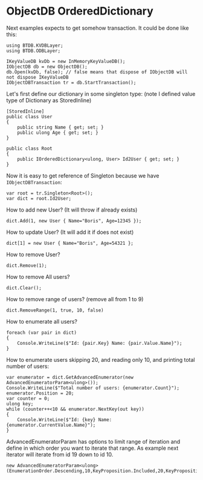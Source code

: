 ObjectDB OrderedDictionary
==========================

Next examples expects to get somehow transaction. It could be done like this: 

	using BTDB.KVDBLayer;
	using BTDB.ODBLayer;

	IKeyValueDB kvDb = new InMemoryKeyValueDB();
	IObjectDB db = new ObjectDB();
	db.Open(kvDb, false); // false means that dispose of IObjectDB will not dispose IKeyValueDB
	IObjectDBTransaction tr = db.StartTransaction();
	
Let's first define our dictionary in some singleton type: (note I defined value type of Dictionary as StoredInline)

	[StoredInline]
	public class User
	{
		public string Name { get; set; }
		public ulong Age { get; set; }
	}

	public class Root
	{
		public IOrderedDictionary<ulong, User> Id2User { get; set; }
	}
	
Now it is easy to get reference of Singleton because we have `IObjectDBTransaction`:

	var root = tr.Singleton<Root>();
	var dict = root.Id2User;	

How to add new User? (It will throw if already exists)

	dict.Add(1, new User { Name="Boris", Age=12345 });

How to update User? (It will add it if does not exist)

	dict[1] = new User { Name="Boris", Age=54321 };

How to remove User?

	dict.Remove(1);

How to remove All users?

	dict.Clear();

How to remove range of users? (remove all from 1 to 9)

	dict.RemoveRange(1, true, 10, false)
	
How to enumerate all users?

	foreach (var pair in dict)
	{
		Console.WriteLine($"Id: {pair.Key} Name: {pair.Value.Name}");
	}

How to enumerate users skipping 20, and reading only 10, and printing total number of users:

	var enumerator = dict.GetAdvancedEnumerator(new AdvancedEnumeratorParam<ulong>());
	Console.WriteLine($"Total number of users: {enumerator.Count}");
	enumerator.Position = 20;
	var counter = 0;
	ulong key;
	while (counter++<10 && enumerator.NextKey(out key))
	{
		Console.WriteLine($"Id: {key} Name: {enumerator.CurrentValue.Name}");
	}

AdvancedEnumeratorParam has options to limit range of iteration and define in which order you want to iterate that range. As example next iterator will iterate from id 19 down to id 10.

    new AdvancedEnumeratorParam<ulong>(EnumerationOrder.Descending,10,KeyProposition.Included,20,KeyProposition.Excluded)
